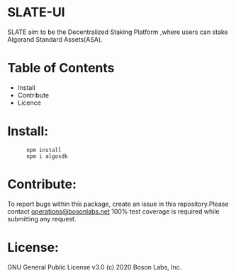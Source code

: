 # SLATE-UI


SLATE aim to be the Decentralized Staking Platform ,where users can stake Algorand Standard Assets(ASA).


# Table of Contents
  - Install
  - Contribute
  - Licence

# Install:
         
          npm install 
          npm i algosdk 
    
   
# Contribute:
To report bugs within this package, create an issue in this repository.Please contact operations@bosonlabs.net 
100% test coverage is required while submitting any request.	

# License:
GNU General Public License v3.0 (c) 2020 Boson Labs, Inc.
